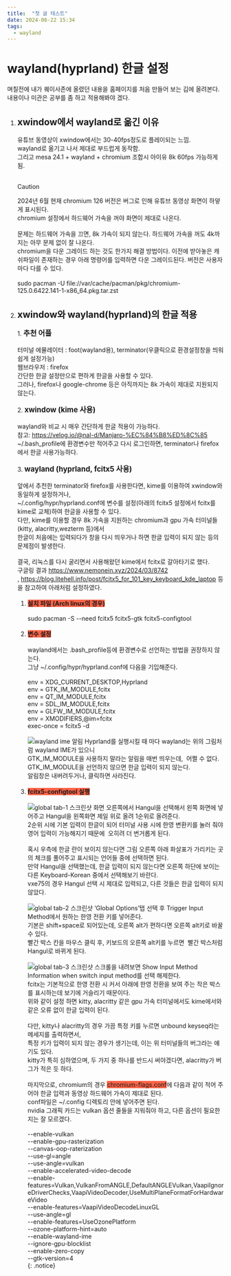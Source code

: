 ```yaml
---
title:  "첫 글 테스트"
date: 2024-06-22 15:34
tags:
  - wayland
---
```


# wayland(hyprland) 한글 설정  

며칠전에 내가 퀘이사존에 올렸던 내용을 홈페이지를 처음 만들어 보는 김에 올려본다.
내용이나 미관은 공부를 좀 하고 적용해봐야 겠다.<br><br>
1. <b><span style="font-size:150%">xwindow에서 wayland로 옮긴 이유</span></b> <br><br>
    유튜브 동영상이 xwindow에서는 30-40fps정도로 플레이되는 느낌.<br>
    wayland로 옮기고 나서 제대로 부드럽게 동작함.<br>
    그리고 mesa 24.1 + wayland + chromium 조합시 아이유 8k 60fps 가능하게 됨.<br/><br/>
    > [!CAUTION]
    > 2024년 6월 현재 chromium 126 버전은 버그로 인해 유튜브 동영상 화면이 하얗게 표시된다.<br>
    > chromium 설정에서 하드웨어 가속을 꺼야 화면이 제대로 나온다.<br/><br/>
    > 문제는 하드웨어 가속을 끄면, 8k 가속이 되지 않는다. 하드웨어 가속을 꺼도 4k까지는 아무 문제 없이 잘 나온다.<br>
    > chromium을 다운 그레이드 하는 것도 한가지 해결 방법이다. 이전에 받아놓은 캐쉬파일이 존재하는 경우 아래 명령어를 입력하면 다운 그레이드된다. 버전은 사용자마다 다를 수 있다.<br><br>
    > sudo pacman -U file://var/cache/pacman/pkg/chromium-125.0.6422.141-1-x86_64.pkg.tar.zst <br><br>
  2. <b><span style="font-size:150%">xwindow와 wayland(hyprland)의 한글 적용</span></b> <br/><br/>
    1.<b><span style="font-size:120%"> 추천 어플</span></b><br><br>
    터미널 에뮬레이터 : foot(wayland용), terminator(우클릭으로 환경설정창을 띄워 쉽게 설정가능) <br>
    웹브라우저 : firefox <br>
    간단한 한글 설정만으로 편하게 한글을 사용할 수 있다. <br>
    그러나, firefox나 google-chrome 등은 아직까지는 8k 가속이 제대로 지원되지 않는다.<br/><br/>
    2. <b><span style="font-size:120%">xwindow (kime 사용)</span></b><br/><br/>
    wayland와 비교 시 매우 간단하게 한글 적용이 가능하다. <br>
    참고: https://velog.io/@nal-d/Manjaro-%EC%84%B8%ED%8C%85 <br>
    \~/\.bash_profile에 환경변수만 적어주고 다시 로그인하면, terminator나 firefox에서 한글 사용가능하다.<br/><br/>
    3. <b><span style="font-size:120%">wayland (hyprland, fcitx5 사용)</span></b> <br/><br/>
    앞에서 추천한 terminator와 firefox를 사용한다면, kime를 이용하여 xwindow와 동일하게 설정하거나,<br>
    ~/.config/hypr/hyprland.conf에 변수를 설정(아래의 fcitx5 설정에서 fcitx를 kime로 교체)하여 한글을 사용할 수 있다. <br>
    다만, kime를 이용할 경우 8k 가속을 지원하는 chromium과 gpu 가속 터미널들(kitty, alacritty,wezterm 등)에서 <br> 한글이 처음에는 입력되다가 창을 다시 띄우거나 하면 한글 입력이 되지 않는 등의 문제점이 발생한다. <br/><br/> 결국, 리눅스를 다시 굴리면서 사용해왔던 kime에서 fcitx로 갈아타기로 했다. <br>
    구글링 결과 https://www.nemonein.xyz/2024/03/8742 , https://blog.litehell.info/post/fcitx5_for_101_key_keyboard_kde_laptop 등을 참고하여 아래처럼 설정하였다. <br/><br/>
        1. <b><span style="background-color:tomato;font-size:100%">설치 파일 (Arch linux의 경우)</span></b> <br/><br/>
            sudo pacman \-S \--need fcitx5 fcitx5\-gtk fcitx5\-configtool <br/><br/>
        2. <b><span style="background-color:tomato;font-size:100%">변수 설정</span></b> <br/><br/>
        wayland에서는 \.bash\_profile등에 환경변수로 선언하는 방법을 권장하지 않는다. <br>
        그냥 \~\/\.config\/hypr\/hyprland\.conf에 다음을 기입해준다. <br/><br/>
            env = XDG_CURRENT_DESKTOP,Hyprland <br>
            env = GTK_IM_MODULE,fcitx <br>
            env = QT_IM_MODULE,fcitx <br>
            env = SDL_IM_MODULE,fcitx <br>
            env = GLFW_IM_MODULE,fcitx <br>
            env = XMODIFIERS,@im=fcitx <br>
            exec-once = fcitx5 -d <br/><br/>
    ![wayland ime 알림](/assets/images/notify.png)
            Hyprland를 실행시킬 때 마다 wayland는 위의 그림처럼 wayland IME가 있으니 <br>
            GTK_IM_MODULE을 사용하지 말라는 알림을 매번 띄우는데,  어쩔 수 없다. <br>
            GTK_IM_MODULE을 선언하지 않으면 한글 입력이 되지 않는다. <br>
            알림창은 내버려두거나, 클릭하면 사라진다. <br/><br/>
        3. <b><span style="background-color:tomato;font-size:100%">fcitx5-configtool 실행</span></b> <br/><br/>
    ![global tab-1 스크린샷](/assets/images/global-1.png)
            화면 오른쪽에서 Hangul을 선택해서 왼쪽 화면에 넣어주고 Hangul을 왼쪽화면 제일 위로 올려 1순위로 올려준다. <br>
            2순위 시에 기본 입력이 한글이 되어 터미널 사용 시에 한영 변환키를 눌러 줘야 영어 입력이 가능해지기 때문에  오히려 더 번거롭게 된다. <br/><br/>
            혹시 우측에 한글 란이 보이지 않는다면 그림 오른쪽 아래 화살표가 가리키는 곳의 체크를 풀어주고 표시되는 언어들 중에 선택하면 된다. <br>
            만약 Hangul을 선택했는데, 한글 입력이 되지 않는다면 오른쪽 하단에 보이는 다른 Keyboard-Korean 중에서 선택해보기 바란다. <br>
            vxe75의 경우 Hangul 선택 시 제대로 입력되고, 다른 것들은 한글 입력이 되지 않았다.<br/><br/>
    ![global tab-2 스크린샷](/assets/images/global-2.png)
            ‘Global Options’탭 선택 후 Trigger Input Method에서 원하는 한영 전환 키를 넣어준다. <br>
            기본은 shift+space로 되어있는데, 오른쪽 alt가 편하다면 오른쪽 alt키로 바꿀 수 있다. <br>
            빨간 박스 칸을 마우스 클릭 후, 키보드의 오른쪽 alt키를 누르면  빨간 박스처럼 Hangul로 바뀌게 된다. <br/><br/>
    ![global tab-3 스크린샷](/assets/images/global-3.png)
            스크롤을 내려보면 Show Input Method Information when switch input method를 선택 해제한다. <br>
            fcitx는 기본적으로 한영 전환 시 커서 아래에 한영 전환을 보여 주는 작은 박스를 표시하는데 보기에 거슬리기 때문이다. <br>
            위와 같이 설정 하면 kitty, alacritty 같은 gpu 가속 터미널에서도 kime에서와 같은 오류 없이 한글 입력이 된다. <br/><br/>
            다만, kitty나 alacritty의 경우 가끔 특정 키를 누르면 unbound keyseq라는 메세지를 출력하면서,<br>
            특정 키가 입력이 되지 않는 경우가 생기는데, 이는 위 터미널들의 버그라는 얘기도 있다. <br>
            kitty가 특히 심하였으며, 두 가지 중 하나를 반드시 써야겠다면, alacritty가 버그가 적은 듯 하다.    <br/><br/>
            마지막으로, chromium의 경우 <span style="background-color:tomato">chromium-flags.conf</span>에 다음과 같이 적어 주어야 한글 입력과 동영상 하드웨어 가속이 제대로 된다. <br>
    conf파일은 ~/.config 디렉토리 안에 넣어주면 된다. <br>
    nvidia 그래픽 카드는 vulkan 옵션 줄들을 지워줘야 하고, 다른 옵션이 필요한지는 잘 모르겠다. <br/><br/>
             --enable-vulkan   
             --enable-gpu-rasterization   
             --canvas-oop-raterization   
             --use-gl=angle   
             --use-angle=vulkan   
             --enable-accelerated-video-decode   
             --enable-features=Vulkan,VulkanFromANGLE,DefaultANGLEVulkan,VaapiIgnoreDriverChecks,VaapiVideoDecoder,UseMultiPlaneFormatForHardwareVideo   
             --enable-features=VaapiVideoDecodeLinuxGL   
             --use-angle=gl   
             --enable-features=UseOzonePlatform   
             --ozone-platform-hint=auto   
             --enable-wayland-ime   
             --ignore-gpu-blocklist   
             --enable-zero-copy   
             --gtk-version=4   
             {: .notice}
